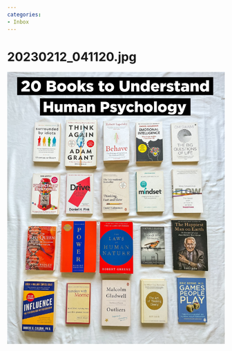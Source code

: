 ```yaml
---
categories:
- Inbox
---
```

# 20230212\_041120.jpg

![](../files/fe812163-a1d2-437a-98ef-997a10ea5fc0.jpg)